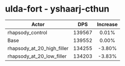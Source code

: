 # ulda-fort - yshaarj-cthun
| Actor | DPS | Increase |
|---|:---:|:---:|
|rhapsody_control|139567|0.01%|
|Base|139552|0.00%|
|rhapsody_at_20_high_filler|134255|-3.80%|
|rhapsody_at_20_low_filler|134203|-3.83%|
